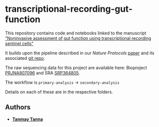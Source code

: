 # transcriptional-recording-gut-function
This repository contains code and notebooks linked to the manuscript ["Noninvasive assessment of gut function using transcriptional recording sentinel cells"](https://www.science.org/doi/10.1126/science.abm6038)

It builds upon the pipeline described in our <em>Nature Protocols</em> [paper](https://www.nature.com/articles/s41596-019-0253-4) and its associated [git repo](https://github.com/plattlab/Transcriptional-Recording).

The raw sequencing data for this project are available here: Bioproject [PRJNA807096](https://www.ncbi.nlm.nih.gov/bioproject/PRJNA807096) and SRA [SRP364805](https://www.ncbi.nlm.nih.gov/sra/?term=SRP364805). 


The workflow is `primary-analysis` &rarr; `secondary-analysis`

Details on each of these are in the respective folders. 

## Authors

* [**Tanmay Tanna**](https://github.com/TanmayTanna)
